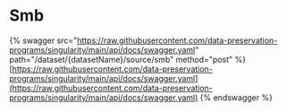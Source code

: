 # Smb

{% swagger src="https://raw.githubusercontent.com/data-preservation-programs/singularity/main/api/docs/swagger.yaml" path="/dataset/{datasetName}/source/smb" method="post" %}
[https://raw.githubusercontent.com/data-preservation-programs/singularity/main/api/docs/swagger.yaml](https://raw.githubusercontent.com/data-preservation-programs/singularity/main/api/docs/swagger.yaml)
{% endswagger %}
